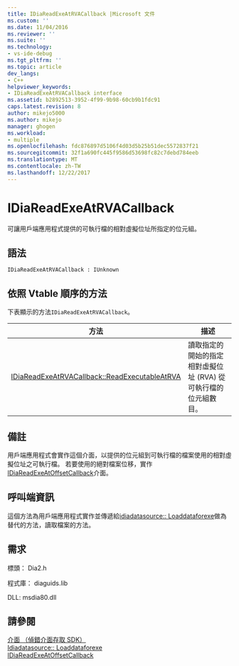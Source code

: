 ```yaml
---
title: IDiaReadExeAtRVACallback |Microsoft 文件
ms.custom: ''
ms.date: 11/04/2016
ms.reviewer: ''
ms.suite: ''
ms.technology:
- vs-ide-debug
ms.tgt_pltfrm: ''
ms.topic: article
dev_langs:
- C++
helpviewer_keywords:
- IDiaReadExeAtRVACallback interface
ms.assetid: b2892513-3952-4f99-9b98-60cb9b1fdc91
caps.latest.revision: 8
author: mikejo5000
ms.author: mikejo
manager: ghogen
ms.workload:
- multiple
ms.openlocfilehash: fdc876897d5106f4d03d5b25b51dec5572837f21
ms.sourcegitcommit: 32f1a690fc445f9586d53698fc82c7debd784eeb
ms.translationtype: MT
ms.contentlocale: zh-TW
ms.lasthandoff: 12/22/2017
---
```

# <a name="idiareadexeatrvacallback"></a>IDiaReadExeAtRVACallback
可讓用戶端應用程式提供的可執行檔的相對虛擬位址所指定的位元組。  
  
## <a name="syntax"></a>語法  
  
```  
IDiaReadExeAtRVACallback : IUnknown  
```  
  
## <a name="methods-in-vtable-order"></a>依照 Vtable 順序的方法  
 下表顯示的方法`IDiaReadExeAtRVACallback`。  
  
|方法|描述|  
|------------|-----------------|  
|[IDiaReadExeAtRVACallback::ReadExecutableAtRVA](../../debugger/debug-interface-access/idiareadexeatrvacallback-readexecutableatrva.md)|讀取指定的開始的指定相對虛擬位址 (RVA) 從可執行檔的位元組數目。|  
  
## <a name="remarks"></a>備註  
 用戶端應用程式會實作這個介面，以提供的位元組到可執行檔的檔案使用的相對虛擬位址之可執行檔。 若要使用的絕對檔案位移，實作[IDiaReadExeAtOffsetCallback](../../debugger/debug-interface-access/idiareadexeatoffsetcallback.md)介面。  
  
## <a name="notes-for-callers"></a>呼叫端資訊  
 這個方法為用戶端應用程式實作並傳遞給[idiadatasource:: Loaddataforexe](../../debugger/debug-interface-access/idiadatasource-loaddataforexe.md)做為替代的方法，讀取檔案的方法。  
  
## <a name="requirements"></a>需求  
 標頭： Dia2.h  
  
 程式庫： diaguids.lib  
  
 DLL: msdia80.dll  
  
## <a name="see-also"></a>請參閱  
 [介面 （偵錯介面存取 SDK）](../../debugger/debug-interface-access/interfaces-debug-interface-access-sdk.md)   
 [Idiadatasource:: Loaddataforexe](../../debugger/debug-interface-access/idiadatasource-loaddataforexe.md)   
 [IDiaReadExeAtOffsetCallback](../../debugger/debug-interface-access/idiareadexeatoffsetcallback.md)